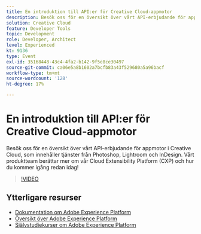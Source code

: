 ```yaml
---
title: En introduktion till API:er för Creative Cloud-appmotor
description: Besök oss för en översikt över vårt API-erbjudande för appmotor i Creative Cloud, som innehåller tjänster från Photoshop, Lightroom och InDesign. Vårt produktteam berättar mer om vår Cloud Extensibility Platform (CXP) och hur du kommer igång redan idag!
solution: Creative Cloud
feature: Developer Tools
topic: Development
role: Developer, Architect
level: Experienced
kt: 9136
type: Event
exl-id: 35168448-43c4-4fa2-b142-9f5e8ce30497
source-git-commit: ca06e5a8b1602a7bcfb83a43f529680a5a96bacf
workflow-type: tm+mt
source-wordcount: '128'
ht-degree: 17%

---
```


# En introduktion till API:er för Creative Cloud-appmotor

Besök oss för en översikt över vårt API-erbjudande för appmotor i Creative Cloud, som innehåller tjänster från Photoshop, Lightroom och InDesign. Vårt produktteam berättar mer om vår Cloud Extensibility Platform (CXP) och hur du kommer igång redan idag!

>[!VIDEO](https://video.tv.adobe.com/v/337594/?quality=12&learn=on&hidetitle=true)

## Ytterligare resurser

- [Dokumentation om Adobe Experience Platform](https://experienceleague.adobe.com/docs/experience-platform.html)
- [Översikt över Adobe Experience Platform](https://experienceleague.adobe.com/docs/experience-platform/landing/home.html)
- [Självstudiekurser om Adobe Experience Platform](https://experienceleague.adobe.com/docs/platform-learn/tutorials/overview.html?lang=sv)
